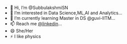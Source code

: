 - 👋 Hi, I’m @SubbulakshmiSN
- 👀 I’m interested in Data Science,ML,AI and Analytics...
- 🌱 I’m currently learning Master in DS @guvi-IITM...
- 📫 Reach me [@linkedin](https://www.linkedin.com/in/subbulakshmis/)...
- 😄 She/Her 
- ⚡ I like physics 

<!---
SubbulakshmiSN/SubbulakshmiSN is a ✨ special ✨ repository because its `README.md` (this file) appears on your GitHub profile.
You can click the Preview link to take a look at your changes.
--->
